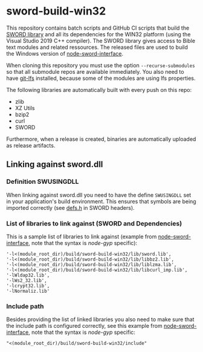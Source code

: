 # sword-build-win32

This repository contains batch scripts and GitHub CI scripts that build the
[SWORD library](https://www.crosswire.org/sword/) and all its dependencies
for the WIN32 platform (using the Visual Studio 2019 C++ compiler).
The SWORD library gives access to Bible text modules and related ressources.
The released files are used to build the Windows version of
[node-sword-interface](https://github.com/tobias-klein/node-sword-interface).

When cloning this repository you must use the option `--recurse-submodules`
so that all submodule repos are available immediately. You also need to have
[git-lfs](https://git-lfs.github.com/) installed, because some of the modules
are using lfs properties.

The following libraries are automatically built with every push on this repo:
- zlib
- XZ Utils
- bzip2
- curl
- SWORD

Furthermore, when a release is created, binaries are automatically uploaded as release artifacts.

## Linking against sword.dll

### Definition SWUSINGDLL

When linking against sword.dll you need to have the define `SWUSINGDLL`
set in your application's build environment. This ensures that symbols
are being imported correctly (see [defs.h](https://github.com/bibletime/crosswire-sword-mirror/blob/trunk/include/defs.h#L68)
in SWORD headers).

### List of libraries to link against (SWORD and Dependencies)

This is a sample list of libraries to link against (example from
[node-sword-interface](https://github.com/tobias-klein/node-sword-interface),
note that the syntax is *node-gyp* specific):

    '-l<(module_root_dir)/build/sword-build-win32/lib/sword.lib',
    '-l<(module_root_dir)/build/sword-build-win32/lib/libbz2.lib',
    '-l<(module_root_dir)/build/sword-build-win32/lib/liblzma.lib',
    '-l<(module_root_dir)/build/sword-build-win32/lib/libcurl_imp.lib',
    '-lWldap32.lib',
    '-lWs2_32.lib',
    '-lcrypt32.lib',
    '-lNormaliz.lib'

### Include path

Besides providing the list of linked libraries you also need to make sure that
the include path is configured correctly, see this example from
[node-sword-interface](https://github.com/tobias-klein/node-sword-interface),
note that the syntax is *node-gyp* specific:

    "<(module_root_dir)/build/sword-build-win32/include"
